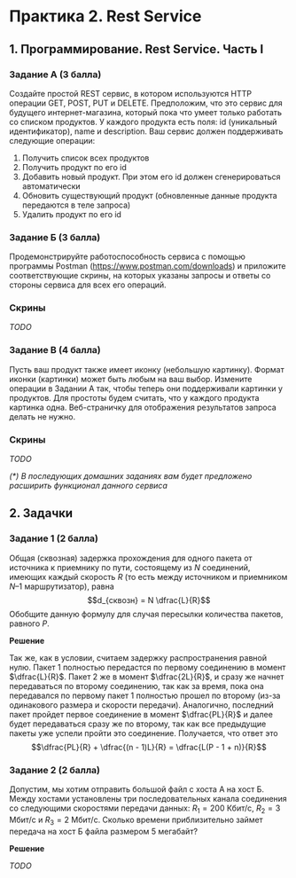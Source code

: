 # Практика 2. Rest Service

## 1. Программирование. Rest Service. Часть I

### Задание А (3 балла) 
Создайте простой REST сервис, в котором используются HTTP операции GET, POST, PUT и DELETE.
Предположим, что это сервис для будущего интернет-магазина, который пока что умеет только
работать со списком продуктов. У каждого продукта есть поля: id (уникальный идентификатор),
name и description.
Ваш сервис должен поддерживать следующие операции:
1. Получить список всех продуктов
2. Получить продукт по его id
3. Добавить новый продукт. При этом его id должен сгенерироваться автоматически
4. Обновить существующий продукт (обновленные данные продукта передаются в теле запроса)
5. Удалить продукт по его id

### Задание Б (3 балла)
Продемонстрируйте работоспособность сервиса с помощью программы Postman
(https://www.postman.com/downloads) и приложите соответствующие скрины, на которых указаны
запросы и ответы со стороны сервиса для всех его операций.

### Скрины

_TODO_

### Задание В (4 балла)
Пусть ваш продукт также имеет иконку (небольшую картинку). Формат иконки (картинки) может
быть любым на ваш выбор. Измените операции в Задании А так, чтобы теперь они поддерживали
картинки у продуктов. Для простоты будем считать, что у каждого продукта картинка одна.
Веб-страничку для отображения результатов запроса делать не нужно.

### Скрины

_TODO_


_(*) В последующих домашних заданиях вам будет предложено расширить функционал данного
сервиса_

## 2. Задачки

### Задание 1 (2 балла)
Общая (сквозная) задержка прохождения для одного пакета от источника к приемнику по пути,
состоящему из $N$ соединений, имеющих каждый скорость $R$ (то есть между источником и
приемником $N – 1$ маршрутизатор), равна $$d_{сквозн} = N \dfrac{L}{R}$$
Обобщите данную формулу для случая пересылки количества пакетов, равного $P$.

**Решение**

Так же, как в условии, считаем задержку распространения равной нулю.
Пакет 1 полностью передастся по первому соединению в момент $\dfrac{L}{R}$. 
Пакет 2 же в момент $\dfrac{2L}{R}$, и сразу же начнет передаваться по второму соединению, так как за время, пока она передавался по первому 
пакет 1 полностью прошел по второму (из-за одинакового размера и скорости передачи).
Аналогично, последний пакет пройдет первое соединение в момент $\dfrac{PL}{R}$ и далее будет передаваться сразу же по второму,
так как все предыдущие пакеты уже успели пройти это соединение. Получается, что ответ это $$\dfrac{PL}{R} + \dfrac{(n - 1)L}{R} = \dfrac{L(P - 1 + n)}{R}$$

### Задание 2 (2 балла)
Допустим, мы хотим отправить большой файл с хоста A на хост Б. Между хостами установлены три
последовательных канала соединения со следующими скоростями передачи данных:
$R_1 = 200 \text{ Кбит/c}$, $R_2 = 3 \text{ Мбит/c}$ и $R_3 = 2 \text{ Мбит/c}$.
Сколько времени приблизительно займет передача на хост Б файла размером $5$ мегабайт?

**Решение**

_TODO_
